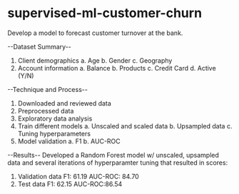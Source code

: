 # supervised-ml-customer-churn
Develop a model to forecast customer turnover at the bank.

--Dataset Summary--
1. Client demographics
   a. Age
   b. Gender
   c. Geography
2. Account information
   a. Balance
   b. Products
   c. Credit Card
   d. Active (Y/N)

--Technique and Process--
1. Downloaded and reviewed data
2. Preprocessed data
3. Exploratory data analysis
4. Train different models
   a. Unscaled and scaled data
   b. Upsampled data
   c. Tuning hyperparameters
5. Model validation
   a. F1
   b. AUC-ROC

--Results--
Developed a Random Forest model w/ unscaled, upsampled data and several iterations of hyperparamter tuning that resulted in scores:
1. Validation data
    F1: 61.19
    AUC-ROC: 84.70
2. Test data
    F1: 62.15
    AUC-ROC:86.54
